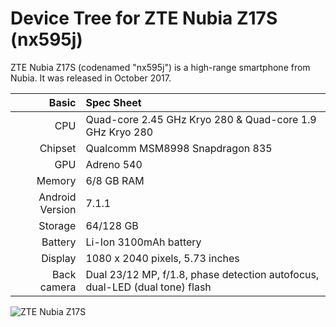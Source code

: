 Device Tree for ZTE Nubia Z17S (nx595j)
==============================================

ZTE Nubia Z17S (codenamed "nx595j") is a high-range smartphone from Nubia.
It was released in October 2017.

Basic   | Spec Sheet
-------:|:-------------------------
CPU     | Quad-core 2.45 GHz Kryo 280 & Quad-core 1.9 GHz Kryo 280
Chipset | Qualcomm MSM8998 Snapdragon 835
GPU     | Adreno 540
Memory  | 6/8 GB RAM
Android Version | 7.1.1
Storage | 64/128 GB
Battery | Li-Ion 3100mAh battery
Display | 1080 x 2040 pixels, 5.73 inches
Back camera  | Dual 23/12 MP, f/1.8, phase detection autofocus, dual-LED (dual tone) flash

![ZTE Nubia Z17S](https://fdn2.gsmarena.com/vv/pics/zte/zte-nubia-z17s-1.jpg "ZTE Nubia Z17S")
